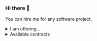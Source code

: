 ### Hi there 👋
You can hire me for any software project.
<details>
<summary>I am offering...</summary>
  
- software development of any kind.
- code reviews.
- bug fixes and/or enhancements on existing projects.


My strong suits are...
- Java (cross-platform server/app/web development)
- C/C++ (native application development)
- SQL (database design, development, and management)
- JavaScript/HTML/CSS (static/dynamic website development)

I started coding in 2019, thus got 4 years of coding experience (currently getting my bachelor's in computer science)
and can speak English, German, Portuguese, Türkish, and French.
</details>

<details>
  <summary>Available contracts</summary>

- [Contract for development on Open-Source projects](https://github.com/Osiris-Team/Osiris-Team/blob/main/open_source_dev_contract.md)
</details>

